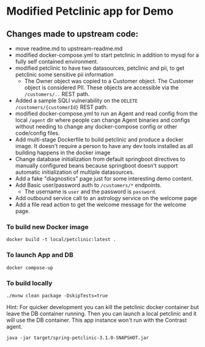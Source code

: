 # Modified Petclinic app for Demo

## Changes made to upstream code:

- move readme.md to upstream-readme.md
- modified docker-compose.yml to start petclinic in addition to mysql for a fully self contained environment.
- modified petclinic to have two datasources, petclinic and pii, to get petclinic some sensitive pii information
    - The Owner object was copied to a Customer object.  The Customer object is considered PII.
    These objects are accessible via the `/customers/..` REST path.
- Added a sample SQLI vulnerability on the `DELETE /customers/{customerId}` REST path.
- modified docker-compose.yml to run an Agent and read config from the local `/agent` dir where people
can change Agent binaries and configs without needing to change any docker-compose config or other code/config
files.
- Add multi-stage Dockerfile to build petclinic and produce a docker image. It
doesn't require a person to have any dev tools installed as all building happens in the docker image
- Change database initialization from default springboot directives to manually configured beans because
springboot doesn't support automatic initialization of multiple datasources.
- Add a fake "diagnostics" page just for some interesting demo content.
- Add Basic user/password auth to `/customers/*` endpoints.
  - The username is `user` and the password is `password`.
- Add outbound service call to an astrology service on the welcome page
- Add a file read action to get the welcome message for the welcome page.

### To build new Docker image
```asciidoc
docker build -t local/petclinic:latest .    
```

### To launch App and DB
```asciidoc
docker compose-up
```

### To build locally
```asciidoc
./mvnw clean package -DskipTests=true     
```

Hint: For quicker development you can kill the petclinic docker container but leave the DB container
running.  Then you can launch a local petclinic and it will use the DB container.  This
app instance won't run with the Contrast agent.
```asciidoc
java -jar target/spring-petclinic-3.1.0-SNAPSHOT.jar     
```
